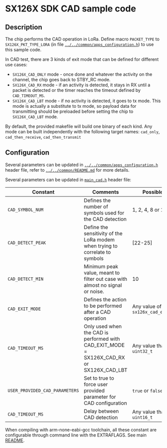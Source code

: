 # SX126X SDK CAD sample code

## Description

The chip performs the CAD operation in LoRa. Define macro `PACKET_TYPE` to `SX126X_PKT_TYPE_LORA` (in file [`../../common/apps_configuration.h`](../../common/apps_configuration.h)) to use this sample code.

In CAD test, there are 3 kinds of exit mode that can be defined for different use cases:

- `SX126X_CAD_ONLY` mode - once done and whatever the activity on the channel, the chip goes back to STBY_RC mode.
- `SX126X_CAD_RX` mode - if an activity is detected, it stays in RX until a packet is detected or the timer reaches the timeout defined by `CAD_TIMEOUT_MS`.
- `SX126X_CAD_LBT` mode - if no activity is detected, it goes to tx mode. This mode is actually a substitute to tx mode, so payload data for transmitting should be preloaded before setting the chip to `SX126X_CAD_LBT` mode.

By default, the provided makefile will build one binary of each kind.
Any mode can be built independently with the following target names: `cad_only`, `cad_then_receive`, `cad_then_transmit`

## Configuration

Several parameters can be updated in [`../../common/apps_configuration.h`](../../common/apps_configuration.h) header file, refer to [`../../common/README.md`](../../common/README.md) for more details.

Several parameters can be updated in [`main_cad.h`](main_cad.h) header file:

| Constant                       | Comments                                                                                 | Possible values                             | Default value    |
| ------------------------------ | ---------------------------------------------------------------------------------------- | ------------------------------------------- | ---------------- |
| `CAD_SYMBOL_NUM`               | Defines the number of symbols used for the CAD detection                                 | 1, 2, 4, 8 or 16                            | 2                |
| `CAD_DETECT_PEAK`              | Define the sensitivity of the LoRa modem when trying to correlate to symbols             | [22-25]                                     | 22               |
| `CAD_DETECT_MIN`               | Minimum peak value, meant to filter out case with almost no signal or noise.             | 10                                          | 10               |
| `CAD_EXIT_MODE`                | Defines the action to be performed after a CAD operation                                 | Any value of enum `sx126x_cad_exit_modes_t` | `SX126X_CAD_LBT` |
| `CAD_TIMEOUT_MS`               | Only used when the CAD is performed with CAD_EXIT_MODE = SX126X_CAD_RX or SX126X_CAD_LBT | Any value that fits in `uint32_t`           | 1000             |
| `USER_PROVIDED_CAD_PARAMETERS` | Set to true to force user provided parameter for CAD configuration                       | `true` or `false`                           | `false`          |
| `CAD_TIMEOUT_MS`               | Delay between CAD detection                                                              | Any value that fits in `uint16_t`           | 900              |

When compiling with arm-none-eabi-gcc toolchain, all these constant are configurable through command line with the EXTRAFLAGS.
See main [README](../../../README.md).
